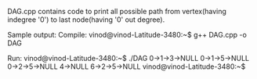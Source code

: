 DAG.cpp contains code to print all possible path from vertex(having indegree '0') to last node(having '0' out degree).


Sample output:
Compile:
vinod@vinod-Latitude-3480:~$ g++ DAG.cpp -o DAG

Run:
vinod@vinod-Latitude-3480:~$ ./DAG 
0->1->3->NULL
0->1->5->NULL
0->2->5->NULL
4->NULL
6->2->5->NULL
vinod@vinod-Latitude-3480:~$ 

